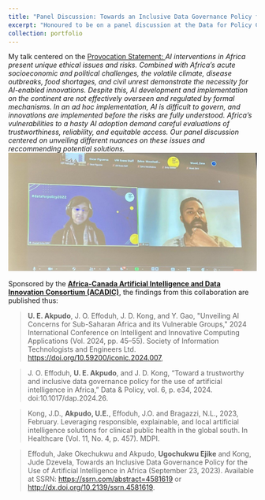 ```yaml
---
title: "Panel Discussion: Towards an Inclusive Data Governance Policy for the use of AI in Africa"
excerpt: "Honoured to be on a panel discussion at the Data for Policy Conference hosted at the Evans School of Public Policy & Governance, University of Washington on <i>Towards an Inclusive Data Governance Policy for the use of AI in Africa<i> alongside Africa-Canada Artificial Intelligence and Data Innovation Consortium (ACADIC) colleagues (Jude Kong and Jake Okechukwu Effoduh), moderated by the International Development Research Centre (IDRC) project officer Chaitali Sinha (she/her).<br/><img src='/images/datafor policy.jpg'> "
collection: portfolio
---
```


My talk centered on the <a href="https://zenodo.org/records/7319284">Provocation Statement: </a> *AI interventions in Africa present unique ethical issues and risks. Combined with Africa’s acute socioeconomic and political challenges, the volatile climate, disease outbreaks, food shortages, and civil unrest demonstrate the necessity for AI-enabled innovations. Despite this, AI development and implementation on the continent are not effectively overseen and regulated by formal mechanisms. In an ad hoc implementation, AI is difficult to govern, and innovations are implemented before the risks are fully understood. Africa’s vulnerabilities to a hasty AI adoption demand careful evaluations of trustworthiness, reliability, and equitable access. Our panel discussion centered on unveiling different nuances on these issues and reccommending potential solutions.*<br/><img src='/images/datafor policy2.jpg'> 

<!-- --Read <a href="https://zenodo.org/records/7319284">Ugochukwu Akpudo's Provocation Statement</a>

--Read <a href="https://zenodo.org/records/7324817">Jude Dzvela Kong's Provocation Statement</a>

--Read <a href="https://zenodo.org/records/7323467">Jake Okechukwu Effoduh's Provocation Statement</a> -->

Sponsored by the <a href="https://acadic.org/">**Africa-Canada Artificial Intelligence and Data Innovation Consortium (ACADIC)**</a>, the findings from this collaboration are published thus:

> **U. E. Akpudo**, J. O. Effoduh, J. D. Kong, and Y. Gao, "Unveiling AI Concerns for Sub-Saharan Africa and its Vulnerable Groups," 2024 International Conference on Intelligent and Innovative Computing Applications (Vol. 2024, pp. 45–55). Society of Information Technologists and Engineers Ltd. https://doi.org/10.59200/iconic.2024.007, 

> J. O. Effoduh, **U. E. Akpudo**, and J. D. Kong, “Toward a trustworthy and inclusive data governance policy for the use of artificial intelligence in Africa,” Data & Policy, vol. 6, p. e34, 2024. doi:10.1017/dap.2024.26.

> Kong, J.D., **Akpudo, U.E.**, Effoduh, J.O. and Bragazzi, N.L., 2023, February. Leveraging responsible, explainable, and local artificial intelligence solutions for clinical public health in the global south. In Healthcare (Vol. 11, No. 4, p. 457). MDPI.

> Effoduh, Jake Okechukwu and Akpudo, **Ugochukwu Ejike** and Kong, Jude Dzevela, Towards an Inclusive Data Governance Policy for the Use of Artificial Intelligence in Africa (September 23, 2023). Available at SSRN: https://ssrn.com/abstract=4581619 or http://dx.doi.org/10.2139/ssrn.4581619.